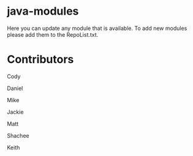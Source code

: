 # java-modules
Here you can update any module that is available.
To add new modules please add them to the RepoList.txt. 

# Contributors

Cody 

Daniel

Mike

Jackie

Matt 

Shachee

Keith
